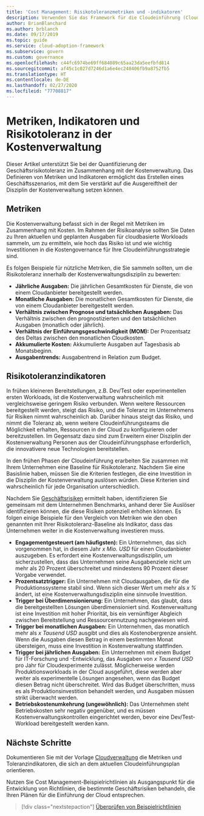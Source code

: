 ```yaml
---
title: 'Cost Management: Risikotoleranzmetriken und -indikatoren'
description: Verwenden Sie das Framework für die Cloudeinführung (Cloud Adoption Framework) für Azure, um Cost Management-Risikotoleranzmetriken und -indikatoren im Zusammenhang mit der Cloudgovernance zu quantifizieren.
author: BrianBlanchard
ms.author: brblanch
ms.date: 09/17/2019
ms.topic: guide
ms.service: cloud-adoption-framework
ms.subservice: govern
ms.custom: governance
ms.openlocfilehash: c44fc6974be69ff684089c65aa23da5eefbfd814
ms.sourcegitcommit: af45c1c027d7246d1a6e4ec248406fb9a8752fb5
ms.translationtype: HT
ms.contentlocale: de-DE
ms.lasthandoff: 02/27/2020
ms.locfileid: "77708817"
---
```

# <a name="cost-management-metrics-indicators-and-risk-tolerance"></a>Metriken, Indikatoren und Risikotoleranz in der Kostenverwaltung

Dieser Artikel unterstützt Sie bei der Quantifizierung der Geschäftsrisikotoleranz im Zusammenhang mit der Kostenverwaltung. Das Definieren von Metriken und Indikatoren ermöglicht das Erstellen eines Geschäftsszenarios, mit dem Sie verstärkt auf die Ausgereiftheit der Disziplin der Kostenverwaltung setzen können.

## <a name="metrics"></a>Metriken

Die Kostenverwaltung befasst sich in der Regel mit Metriken im Zusammenhang mit Kosten. Im Rahmen der Risikoanalyse sollten Sie Daten zu Ihren aktuellen und geplanten Ausgaben für cloudbasierte Workloads sammeln, um zu ermitteln, wie hoch das Risiko ist und wie wichtig Investitionen in die Kostengovernance für Ihre Cloudeinführungsstrategie sind.

Es folgen Beispiele für nützliche Metriken, die Sie sammeln sollten, um die Risikotoleranz innerhalb der Kostenverwaltungsdisziplin zu bewerten:

- **Jährliche Ausgaben:** Die jährlichen Gesamtkosten für Dienste, die von einem Cloudanbieter bereitgestellt werden.
- **Monatliche Ausgaben:** Die monatlichen Gesamtkosten für Dienste, die von einem Cloudanbieter bereitgestellt werden.
- **Verhältnis zwischen Prognose und tatsächlichen Ausgaben:** Das Verhältnis zwischen den prognostizierten und den tatsächlichen Ausgaben (monatlich oder jährlich).
- **Verhältnis der Einführungsgeschwindigkeit (MOM):** Der Prozentsatz des Deltas zwischen den monatlichen Cloudkosten.
- **Akkumulierte Kosten:** Akkumulierte Ausgaben auf Tagesbasis ab Monatsbeginn.
- **Ausgabentrends:** Ausgabentrend in Relation zum Budget.

## <a name="risk-tolerance-indicators"></a>Risikotoleranzindikatoren

In frühen kleineren Bereitstellungen, z.B. Dev/Test oder experimentellen ersten Workloads, ist die Kostenverwaltung wahrscheinlich mit vergleichsweise geringem Risiko verbunden. Wenn weitere Ressourcen bereitgestellt werden, steigt das Risiko, und die Toleranz im Unternehmens für Risiken nimmt wahrscheinlich ab. Darüber hinaus steigt das Risiko, und nimmt die Toleranz ab, wenn weitere Cloudeinführungsteams die Möglichkeit erhalten, Ressourcen in der Cloud zu konfigurieren oder bereitzustellen. Im Gegensatz dazu sind zum Erweitern einer Disziplin der Kostenverwaltung Personen aus der Cloudeinführungsphase erforderlich, die innovativere neue Technologien bereitstellen.

In den frühen Phasen der Cloudeinführung erarbeiten Sie zusammen mit Ihrem Unternehmen eine Baseline für Risikotoleranz. Nachdem Sie eine Basislinie haben, müssen Sie die Kriterien festlegen, die eine Investition in die Disziplin der Kostenverwaltung auslösen würden. Diese Kriterien sind wahrscheinlich für jede Organisation unterschiedlich.

Nachdem Sie [Geschäftsrisiken](./business-risks.md) ermittelt haben, identifizieren Sie gemeinsam mit dem Unternehmen Benchmarks, anhand derer Sie Auslöser identifizieren können, die diese Risiken potenziell erhöhen können. Es folgen einige Beispiele für den Vergleich von Metriken wie den oben genannten mit Ihrer Risikotoleranz-Baseline als Indikator, dass das Unternehmen weiter in die Kostenverwaltung investieren muss.

- **Engagementgesteuert (am häufigsten):** Ein Unternehmen, das sich vorgenommen hat, in diesem Jahr _x Mio. USD_ für einen Cloudanbieter auszugeben. Es erfordert eine Kostenverwaltungsdisziplin, um sicherzustellen, dass das Unternehmen seine Ausgabenziele nicht um mehr als 20 Prozent überschreitet und mindestens 90 Prozent dieser Vorgabe verwendet.
- **Prozentsatztrigger:** Ein Unternehmen mit Cloudausgaben, die für die Produktionssysteme stabil sind. Wenn sich dieser Wert um mehr als _x %_ ändert, ist eine Kostenverwaltungsdisziplin eine sinnvolle Investition.
- **Trigger bei Überdimensionierung:** Ein Unternehmen, das glaubt, dass die bereitgestellten Lösungen überdimensioniert sind. Kostenverwaltung ist eine Investition mit hoher Priorität, bis ein vernünftiger Abgleich zwischen Bereitstellung und Ressourcennutzung nachgewiesen wird.
- **Trigger bei monatlichen Ausgaben:** Ein Unternehmen, das monatlich mehr als _x Tausend USD_ ausgibt und dies als Kostenobergrenze ansieht. Wenn die Ausgaben diesen Betrag in einem bestimmten Monat übersteigen, muss eine Investition in Kostenverwaltung stattfinden.
- **Trigger bei jährlichen Ausgaben:** Ein Unternehmen mit einem Budget für IT-Forschung und -Entwicklung, das Ausgaben von _x Tausend USD_ pro Jahr für Cloudexperimente zulässt. Möglicherweise werden Produktionsworkloads in der Cloud ausgeführt, diese werden aber weiter als experimentelle Lösungen angesehen, wenn das Budget diesen Betrag nicht überschreitet. Wird das Budget überschritten, muss es als Produktionsinvestition behandelt werden, und Ausgaben müssen strikt überwacht werden.
- **Betriebskostenumkehrung (ungewöhnlich):** Das Unternehmen steht Betriebskosten sehr negativ gegenüber, und es müssen Kostenverwaltungskontrollen eingerichtet werden, bevor eine Dev/Test-Workload bereitgestellt werden kann.

## <a name="next-steps"></a>Nächste Schritte

Dokumentieren Sie mit der Vorlage [Cloudverwaltung](./template.md) die Metriken und Toleranzindikatoren, die sich an dem aktuellen Cloudeinführungsplan orientieren.

Nutzen Sie Cost Management-Beispielrichtlinien als Ausgangspunkt für die Entwicklung von Richtlinien, die bestimmte Geschäftsrisiken behandeln, die Ihren Plänen für die Einführung der Cloud entsprechen.

> [!div class="nextstepaction"]
> [Überprüfen von Beispielrichtlinien](./policy-statements.md)
